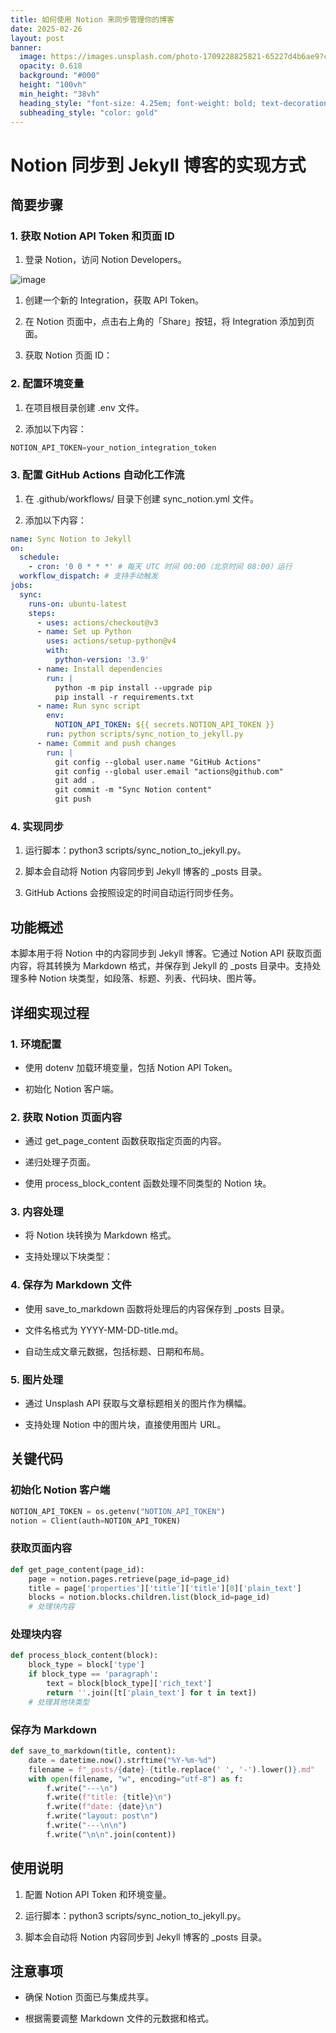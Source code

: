 ```yaml
---
title: 如何使用 Notion 来同步管理你的博客
date: 2025-02-26
layout: post
banner:
  image: https://images.unsplash.com/photo-1709228825821-65227d4b6ae9?crop=entropy&cs=tinysrgb&fit=max&fm=jpg&ixid=M3w2OTIwMzJ8MHwxfHJhbmRvbXx8fHx8fHx8fDE3NDA1NjUyNTF8&ixlib=rb-4.0.3&q=80&w=1080
  opacity: 0.618
  background: "#000"
  height: "100vh"
  min_height: "38vh"
  heading_style: "font-size: 4.25em; font-weight: bold; text-decoration: underline"
  subheading_style: "color: gold"
---
```


# Notion 同步到 Jekyll 博客的实现方式

## 简要步骤

### 1. 获取 Notion API Token 和页面 ID

1. 登录 Notion，访问 Notion Developers。

![image](https://prod-files-secure.s3.us-west-2.amazonaws.com/a7a0cc5a-89b9-4cda-8686-1fba0ca52f40/d19c1afe-dea5-4312-9333-786b0ba83054/image.png?X-Amz-Algorithm=AWS4-HMAC-SHA256&X-Amz-Content-Sha256=UNSIGNED-PAYLOAD&X-Amz-Credential=ASIAZI2LB4666JJ3HOZN%2F20250226%2Fus-west-2%2Fs3%2Faws4_request&X-Amz-Date=20250226T102051Z&X-Amz-Expires=3600&X-Amz-Security-Token=IQoJb3JpZ2luX2VjECIaCXVzLXdlc3QtMiJIMEYCIQDrCkzN4oFczPiM5zIGkKBO%2B8euFtljQWwQsMlv0AyvwgIhANhzH100NmWiNaCRaUY4cgLucZcVCF3jl89ER%2FaDjUb9Kv8DCFsQABoMNjM3NDIzMTgzODA1IgymsjgTvOIjFBmhQsYq3APdxQC68EFG5Dk6weDRm0AnA%2BPOHoUWPmhVqVe3H%2Bl%2F8RA%2BuLTyuQoMdtdqPUXYxFhLLOAgIGIRYB8G0Ne0yqhmDi8yQW7nSvt%2FVKa8vIek%2BYEiqy3HG4hbgWB8mpNXEsJMiIEM2a%2FfKqMzhDY2gLNhvEQjR8%2Bwqwl4uOY0QHfJKH1nQQDTrOqf3okdxvsOckpuiYiICp7sWdHUao8ApJVRDFqL6To332EvpIm%2BapOIGFMGHO4LQMCm1JbSfgt2PDq%2BQxKlG8aqdZ13ceIv6uv2oJg2gQU%2FeFH9Gxp8TUD3AIvU4r35k4YgUcjGDdUcZO3cUMAhaUrgtMrqfQ5pWby7WOnptk1loC8XnGdJaeUB7AlJTAAeoOXL1FYQB9XekaWIjxxZkgxIRLDqpi5VGjMZh4FZTbYhwH2YYKmjyyVrfSD70hLWOwP5%2FEVTGy9tdrzoIJbGTKK3m3KgdDT5mujNjIWQhlXldYvS1Nn%2FdPTEyPs8veVyZhGukROEmswN2dvX%2FpO4%2B9uZ2N9dAf%2BHht02McGZ866KXfrDmLBG%2FwbyhhOeHG02%2BydwLx%2FpPl6G1iTY3ltGaItbvNQbb1fb9gs0g8CWXVIvPhNSCb%2FoAO6FtJ1%2F%2FYDSnypSat5WfzC0vvu9BjqkAYmnhCh21p0h7p4GWO3Ch1u3kgB74Z5X44kvcNAC4efDl40BLxfqrIPJKTPPjK3iu%2FzmOkkskmX19iGPvnoyMNr5TpVKg4ZMrzTRU1FUX9xFrLwFov5O8FlLIH4nox7V07CBYDfOJIxu55sbdM8%2Blf7hU5OC1VyHlcddpUtCGfW1EGL5alpXAXPHlTINJ%2BOkOuER4Y3VxsXxy8DryM71QUq4zMRI&X-Amz-Signature=fffae57680331afed9fc5f28cc94b7b47f7a3ec52b846e96d5ef06e5aa4d6813&X-Amz-SignedHeaders=host&x-id=GetObject)

1. 创建一个新的 Integration，获取 API Token。

1. 在 Notion 页面中，点击右上角的「Share」按钮，将 Integration 添加到页面。

1. 获取 Notion 页面 ID：


### 2. 配置环境变量

1. 在项目根目录创建 .env 文件。

1. 添加以下内容：

```javascript
NOTION_API_TOKEN=your_notion_integration_token
```

### 3. 配置 GitHub Actions 自动化工作流

1. 在 .github/workflows/ 目录下创建 sync_notion.yml 文件。

1. 添加以下内容：

```yaml
name: Sync Notion to Jekyll
on:
  schedule:
    - cron: '0 0 * * *' # 每天 UTC 时间 00:00（北京时间 08:00）运行
  workflow_dispatch: # 支持手动触发
jobs:
  sync:
    runs-on: ubuntu-latest
    steps:
      - uses: actions/checkout@v3
      - name: Set up Python
        uses: actions/setup-python@v4
        with:
          python-version: '3.9'
      - name: Install dependencies
        run: |
          python -m pip install --upgrade pip
          pip install -r requirements.txt
      - name: Run sync script
        env:
          NOTION_API_TOKEN: ${{ secrets.NOTION_API_TOKEN }}
        run: python scripts/sync_notion_to_jekyll.py
      - name: Commit and push changes
        run: |
          git config --global user.name "GitHub Actions"
          git config --global user.email "actions@github.com"
          git add .
          git commit -m "Sync Notion content"
          git push
```

### 4. 实现同步

1. 运行脚本：python3 scripts/sync_notion_to_jekyll.py。

1. 脚本会自动将 Notion 内容同步到 Jekyll 博客的 _posts 目录。

1. GitHub Actions 会按照设定的时间自动运行同步任务。

## 功能概述

本脚本用于将 Notion 中的内容同步到 Jekyll 博客。它通过 Notion API 获取页面内容，将其转换为 Markdown 格式，并保存到 Jekyll 的 _posts 目录中。支持处理多种 Notion 块类型，如段落、标题、列表、代码块、图片等。

## 详细实现过程

### 1. 环境配置

- 使用 dotenv 加载环境变量，包括 Notion API Token。

- 初始化 Notion 客户端。

### 2. 获取 Notion 页面内容

- 通过 get_page_content 函数获取指定页面的内容。

- 递归处理子页面。

- 使用 process_block_content 函数处理不同类型的 Notion 块。

### 3. 内容处理

- 将 Notion 块转换为 Markdown 格式。

- 支持处理以下块类型：


### 4. 保存为 Markdown 文件

- 使用 save_to_markdown 函数将处理后的内容保存到 _posts 目录。

- 文件名格式为 YYYY-MM-DD-title.md。

- 自动生成文章元数据，包括标题、日期和布局。

### 5. 图片处理

- 通过 Unsplash API 获取与文章标题相关的图片作为横幅。

- 支持处理 Notion 中的图片块，直接使用图片 URL。

## 关键代码

### 初始化 Notion 客户端

```python
NOTION_API_TOKEN = os.getenv("NOTION_API_TOKEN")
notion = Client(auth=NOTION_API_TOKEN)
```

### 获取页面内容

```python
def get_page_content(page_id):
    page = notion.pages.retrieve(page_id=page_id)
    title = page['properties']['title']['title'][0]['plain_text']
    blocks = notion.blocks.children.list(block_id=page_id)
    # 处理块内容
```

### 处理块内容

```python
def process_block_content(block):
    block_type = block['type']
    if block_type == 'paragraph':
        text = block[block_type]['rich_text']
        return ''.join([t['plain_text'] for t in text])
    # 处理其他块类型
```

### 保存为 Markdown

```python
def save_to_markdown(title, content):
    date = datetime.now().strftime("%Y-%m-%d")
    filename = f"_posts/{date}-{title.replace(' ', '-').lower()}.md"
    with open(filename, "w", encoding="utf-8") as f:
        f.write("---\n")
        f.write(f"title: {title}\n")
        f.write(f"date: {date}\n")
        f.write("layout: post\n")
        f.write("---\n\n")
        f.write("\n\n".join(content))
```

## 使用说明

1. 配置 Notion API Token 和环境变量。

1. 运行脚本：python3 scripts/sync_notion_to_jekyll.py。

1. 脚本会自动将 Notion 内容同步到 Jekyll 博客的 _posts 目录。

## 注意事项

- 确保 Notion 页面已与集成共享。

- 根据需要调整 Markdown 文件的元数据和格式。